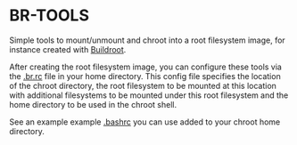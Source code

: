 # BR-TOOLS

Simple tools to mount/unmount and chroot into a root filesystem image, for
instance created with
[Buildroot](https://github.com/buildroot/buildroot).

After creating the root filesystem image, you can configure these tools
via the [.br.rc](br-example.rc) file in your home directory. This config
file specifies the location of the chroot directory, the root filesystem
to be mounted at this location with additional filesystems to be mounted
under this root filesystem and the home directory to be used in the
chroot shell.

See an example example [.bashrc](br-bashrc-example) you can use added to
your chroot home directory.
